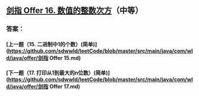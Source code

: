 ## [剑指 Offer 16. 数值的整数次方](https://leetcode-cn.com/problems/merge-two-sorted-lists/)（中等）





### 答案：



#### [上一题（15. 二进制中1的个数）(简单)](https://github.com/sdwwld/leetCode/blob/master/src/main/java/com/wld/java/offer/剑指 Offer 15.md)

#### [下一题（17. 打印从1到最大的n位数）(简单)](https://github.com/sdwwld/leetCode/blob/master/src/main/java/com/wld/java/offer/剑指 Offer 17.md)